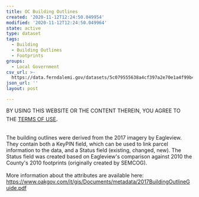 ```yaml
---
title: OC Building Outlines
created: '2020-11-12T12:24:50.049954'
modified: '2020-11-12T12:24:50.049964'
state: active
type: dataset
tags:
  - Building
  - Building Outlines
  - Footprints
groups:
  - Local Government
csv_url: >-
  https://data.ferndalemi.gov/datasets/5c079555638a4cf397a2e70e1a4f99b4_7.csv?outSR=%7B%22latestWkid%22%3A2253%2C%22wkid%22%3A2253%7D
json_url: ''
layout: post

---
```

BY USING THIS WEBSITE OR THE CONTENT THEREIN, YOU AGREE TO THE <u><a href='https://www.oakgov.com/open-data-terms'>TERMS OF USE</a></u><span style='font-family: &quot;Avenir Next W01&quot;, &quot;Avenir Next W00&quot;, &quot;Avenir Next&quot;, Avenir, &quot;Helvetica Neue&quot;, Helvetica, Arial, sans-serif; font-size: 17px;'>. </span> <div><br />The building outlines were derived from the 2017 imagery by Eagleview. They contain both a KeyPIN field, which can be used to link parcel information to the data, and a Status field (existing, changed, new). The Status field was created based on Eagleview's comparison against 2010 the County's 2010 footprints (originally created by SEMCOG). <br /><br />More information about the attributes are available here: <a href='https://www.oakgov.com/it/gis/Documents/metadata/2017BuildingOutlineGuide.pdf' target='_blank'>https://www.oakgov.com/it/gis/Documents/metadata/2017BuildingOutlineGuide.pdf</a><span style='color: rgb(9, 143, 167);'><span style='font-family: VerdanaRegular;'></span></span><span style='font-size:9.0pt;font-family:VerdanaRegular;
mso-bidi-font-family:VerdanaRegular;color:#098FA7'></span></div>
